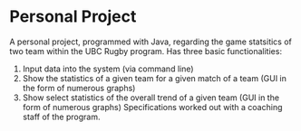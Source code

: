 # Personal Project

A personal project, programmed with Java, regarding the game statsitics of two team within the UBC Rugby program.
Has three basic functionalities: 
1) Input data into the system (via command line)
2) Show the statistics of a given team for a given match of a team (GUI in the form of numerous graphs)
3) Show select statistics of the overall trend of a given team (GUI in the form of numerous graphs) 
Specifications worked out with a coaching staff of the program. 
